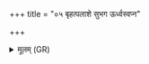 +++
title = "०५ बृहत्पलाशे सुभग ऊर्ध्वस्वप्न"

+++
<details><summary>मूलम् (GR)</summary>

बृहत्पलाशे सुभग  
ऊर्ध्वस्वप्न ऋतावरि ।  
मातेव पुत्रेभ्यो मृड  
केशेभ्यो नः शमि ॥
</details>
